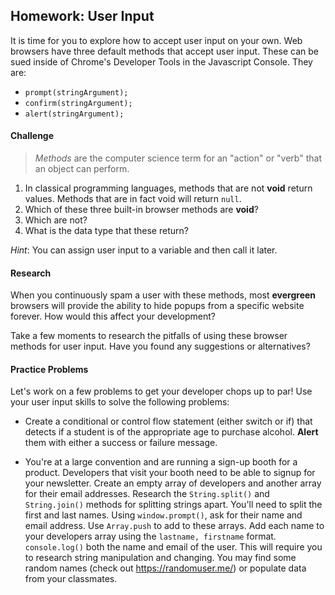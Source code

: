 ## Homework: User Input

It is time for you to explore how to accept user input on your own. Web browsers have three default methods that accept user input. These can be sued inside of Chrome's Developer Tools in the Javascript Console. They are:

* `prompt(stringArgument);`
* `confirm(stringArgument);`
* `alert(stringArgument);`

#### Challenge

> *Methods* are the computer science term for an "action" or "verb" that an object can perform.

1. In classical programming languages, methods that are not **void** return values. Methods that are in fact void will return `null`.
2. Which of these three built-in browser methods are **void**?
3. Which are not?
4. What is the data type that these return?

*Hint*: You can assign user input to a variable and then call it later.

#### Research

When you continuously spam a user with these methods, most **evergreen** browsers will provide the ability to hide popups from a specific website forever. How would this affect your development?

Take a few moments to research the pitfalls of using these browser methods for user input. Have you found any suggestions or alternatives?

#### Practice Problems

Let's work on a few problems to get your developer chops up to par! Use your user input skills to solve the following problems:

* Create a conditional or control flow statement (either switch or if) that detects if a student is of the appropriate age to purchase alcohol. **Alert** them with either a success or failure message.

* You're at a large convention and are running a sign-up booth for a product. Developers that visit your booth need to be able to signup for your newsletter. Create an empty array of developers and another array for their email addresses. Research the `String.split()` and `String.join()` methods for splitting strings apart. You'll need to split the first and last names. Using `window.prompt()`, ask for their name and email address. Use `Array.push` to add to these arrays. Add each name to your developers array using the `lastname, firstname` format. `console.log()` both the name and email of the user. This will require you to research string manipulation and changing. You may find some random names (check out https://randomuser.me/) or populate data from your classmates. 
